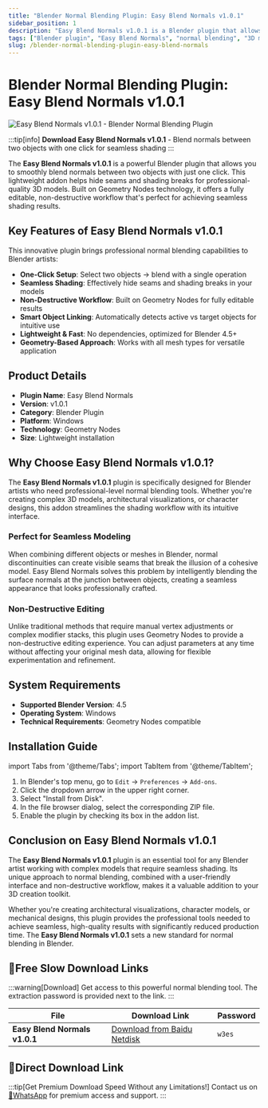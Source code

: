 ```yaml
---
title: "Blender Normal Blending Plugin: Easy Blend Normals v1.0.1"
sidebar_position: 1
description: "Easy Blend Normals v1.0.1 is a Blender plugin that allows you to smoothly blend normals between two objects with just one click. Perfect for seamless shading and hiding seams in 3D models."
tags: ["Blender plugin", "Easy Blend Normals", "normal blending", "3D modeling", "seamless shading", "Blender 4.5", "geometry nodes", "Blender addon", "3D rendering", "normal maps"]
slug: /blender-normal-blending-plugin-easy-blend-normals
---
```

<!--Above is frontmatter Part-generate depend on content meet Google Seo, you need to balance automation efficiency with Google's core ranking factors—especially E-E-A-T (Experience, Expertise, Authoritativeness, Trustworthiness), -->

<!--First Part-This is Title -->
# Blender Normal Blending Plugin: Easy Blend Normals v1.0.1

<!--Second Part-This is First Banner -->
![Easy Blend Normals v1.0.1 - Blender Normal Blending Plugin](https://www.gfxcamp.com/wp-content/uploads/2025/08/Easy-Blend-Normals.jpg)

:::tip[info]
**Download Easy Blend Normals v1.0.1** - Blend normals between two objects with one click for seamless shading
:::

The **Easy Blend Normals v1.0.1** is a powerful Blender plugin that allows you to smoothly blend normals between two objects with just one click. This lightweight addon helps hide seams and shading breaks for professional-quality 3D models. Built on Geometry Nodes technology, it offers a fully editable, non-destructive workflow that's perfect for achieving seamless shading results.

## Key Features of Easy Blend Normals v1.0.1

This innovative plugin brings professional normal blending capabilities to Blender artists:

- **One-Click Setup**: Select two objects → blend with a single operation
- **Seamless Shading**: Effectively hide seams and shading breaks in your models
- **Non-Destructive Workflow**: Built on Geometry Nodes for fully editable results
- **Smart Object Linking**: Automatically detects active vs target objects for intuitive use
- **Lightweight & Fast**: No dependencies, optimized for Blender 4.5+
- **Geometry-Based Approach**: Works with all mesh types for versatile application

## Product Details

- **Plugin Name**: Easy Blend Normals
- **Version**: v1.0.1
- **Category**: Blender Plugin
- **Platform**: Windows
- **Technology**: Geometry Nodes
- **Size**: Lightweight installation

## Why Choose Easy Blend Normals v1.0.1?

The **Easy Blend Normals v1.0.1** plugin is specifically designed for Blender artists who need professional-level normal blending tools. Whether you're creating complex 3D models, architectural visualizations, or character designs, this addon streamlines the shading workflow with its intuitive interface.

### Perfect for Seamless Modeling

When combining different objects or meshes in Blender, normal discontinuities can create visible seams that break the illusion of a cohesive model. Easy Blend Normals solves this problem by intelligently blending the surface normals at the junction between objects, creating a seamless appearance that looks professionally crafted.

### Non-Destructive Editing

Unlike traditional methods that require manual vertex adjustments or complex modifier stacks, this plugin uses Geometry Nodes to provide a non-destructive editing experience. You can adjust parameters at any time without affecting your original mesh data, allowing for flexible experimentation and refinement.

## System Requirements

- **Supported Blender Version**: 4.5
- **Operating System**: Windows
- **Technical Requirements**: Geometry Nodes compatible

## Installation Guide

import Tabs from '@theme/Tabs';
import TabItem from '@theme/TabItem';

<Tabs>
  <TabItem value="blender-4.5" label="Blender 4.5" default>
    <ol>
      <li>In Blender's top menu, go to <code>Edit</code> → <code>Preferences</code> → <code>Add-ons</code>.</li>
      <li>Click the dropdown arrow in the upper right corner.</li>
      <li>Select "Install from Disk".</li>
      <li>In the file browser dialog, select the corresponding ZIP file.</li>
      <li>Enable the plugin by checking its box in the addon list.</li>
    </ol>
  </TabItem>
</Tabs>



## Conclusion on Easy Blend Normals v1.0.1

The **Easy Blend Normals v1.0.1** plugin is an essential tool for any Blender artist working with complex models that require seamless shading. Its unique approach to normal blending, combined with a user-friendly interface and non-destructive workflow, makes it a valuable addition to your 3D creation toolkit.

Whether you're creating architectural visualizations, character models, or mechanical designs, this plugin provides the professional tools needed to achieve seamless, high-quality results with significantly reduced production time. The **Easy Blend Normals v1.0.1** sets a new standard for normal blending in Blender.

<!-- The Last Part-Download -->
## 🐌Free Slow Download Links
:::warning[Download]
Get access to this powerful normal blending tool. The extraction password is provided next to the link.
:::

| File                       | Download Link                                                              | Password |
| -------------------------- | -------------------------------------------------------------------------- | -------- |
| **Easy Blend Normals v1.0.1**  | [Download from Baidu Netdisk](https://pan.baidu.com/s/1hdbvmrsNTaYX21ex5y2NwA?pwd=w3es)        | `w3es`   |

## 🚀Direct Download Link
:::tip[Get Premium Download Speed Without any Limitations!]
Contact us on [💬WhatsApp](https://wa.me/+8613237610083) for premium  access and support.
:::